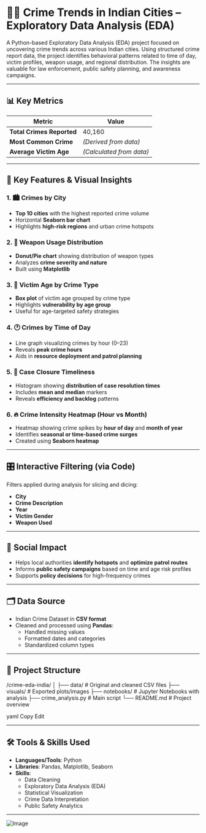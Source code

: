 # 🕵️‍♂️ Crime Trends in Indian Cities – Exploratory Data Analysis (EDA)

A Python-based Exploratory Data Analysis (EDA) project focused on uncovering crime trends across various Indian cities. Using structured crime report data, the project identifies behavioral patterns related to time of day, victim profiles, weapon usage, and regional distribution. The insights are valuable for law enforcement, public safety planning, and awareness campaigns.

---

## 📊 Key Metrics

| Metric                 | Value                   |
|------------------------|-------------------------|
| **Total Crimes Reported** | 40,160              |
| **Most Common Crime**     | _(Derived from data)_ |
| **Average Victim Age**    | _(Calculated from data)_ |

---

## 📌 Key Features & Visual Insights

### 1. 🏙️ Crimes by City
- **Top 10 cities** with the highest reported crime volume
- Horizontal **Seaborn bar chart**
- Highlights **high-risk regions** and urban crime hotspots

### 2. 🔪 Weapon Usage Distribution
- **Donut/Pie chart** showing distribution of weapon types
- Analyzes **crime severity and nature**
- Built using **Matplotlib**

### 3. 👤 Victim Age by Crime Type
- **Box plot** of victim age grouped by crime type
- Highlights **vulnerability by age group**
- Useful for age-targeted safety strategies

### 4. 🕐 Crimes by Time of Day
- Line graph visualizing crimes by hour (0–23)
- Reveals **peak crime hours**
- Aids in **resource deployment and patrol planning**

### 5. 📁 Case Closure Timeliness
- Histogram showing **distribution of case resolution times**
- Includes **mean and median** markers
- Reveals **efficiency and backlog** patterns

### 6. 🔥 Crime Intensity Heatmap (Hour vs Month)
- Heatmap showing crime spikes by **hour of day** and **month of year**
- Identifies **seasonal or time-based crime surges**
- Created using **Seaborn heatmap**

---

## 🎛️ Interactive Filtering (via Code)

Filters applied during analysis for slicing and dicing:

- **City**
- **Crime Description**
- **Year**
- **Victim Gender**
- **Weapon Used**

---

## 🧠 Social Impact

- Helps local authorities **identify hotspots** and **optimize patrol routes**
- Informs **public safety campaigns** based on time and age risk profiles
- Supports **policy decisions** for high-frequency crimes

---

## 🗂️ Data Source

- Indian Crime Dataset in **CSV format**
- Cleaned and processed using **Pandas**:
  - Handled missing values
  - Formatted dates and categories
  - Standardized column types

---

## 📁 Project Structure

/crime-eda-india/
│
├── data/ # Original and cleaned CSV files
├── visuals/ # Exported plots/images
├── notebooks/ # Jupyter Notebooks with analysis
├── crime_analysis.py # Main script
└── README.md # Project overview

yaml
Copy
Edit

---

## 🛠️ Tools & Skills Used

- **Languages/Tools**: Python
- **Libraries**: Pandas, Matplotlib, Seaborn
- **Skills**:
  - Data Cleaning
  - Exploratory Data Analysis (EDA)
  - Statistical Visualization
  - Crime Data Interpretation
  - Public Safety Analytics

---

![Image](https://github.com/user-attachments/assets/d38e6b44-0395-4b18-81be-54e5193635d5)
